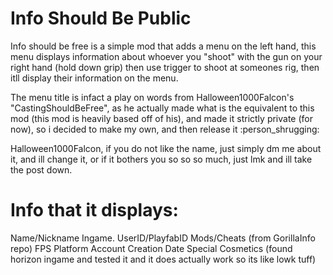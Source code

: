 # Info Should Be Public

Info should be free is a simple mod that adds a menu on the left hand, this menu displays information about whoever you "shoot" with the gun on your right hand (hold down grip) then use trigger to shoot at someones rig, then itll display their information on the menu.

The menu title is infact a play on words from Halloween1000Falcon's "CastingShouldBeFree", as he actually made what is the equivalent to this mod (this mod is heavily based off of his), and made it strictly private (for now), so i decided to make my own, and then release it :person_shrugging:

Halloween1000Falcon, if you do not like the name, just simply dm me about it, and ill change it, or if it bothers you so so so much, just lmk and ill take the post down. 

# Info that it displays:

Name/Nickname Ingame.
UserID/PlayfabID
Mods/Cheats (from GorillaInfo repo)
FPS
Platform
Account Creation Date
Special Cosmetics (found horizon ingame and tested it and it does actually work so its like lowk tuff)

